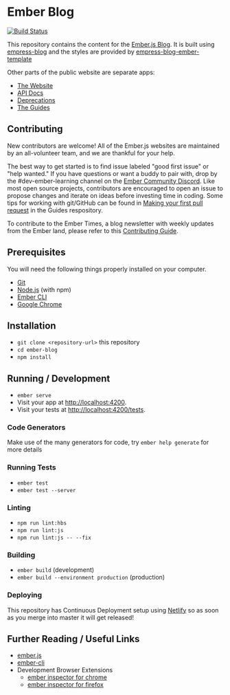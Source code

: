 # Ember Blog

[![Build Status](https://travis-ci.org/ember-learn/ember-blog.svg?branch=master)](https://travis-ci.org/ember-learn/ember-blog)

This repository contains the content for the [Ember.js Blog](https://blog.emberjs.com). It is built using [empress-blog](https://github.com/empress/empress-blog) and the styles are provided by [empress-blog-ember-template](https://github.com/ember-learn/ember-ghost-ember-template)

Other parts of the public website are separate apps:

- [The Website](https://github.com/ember-learn/ember-website)
- [API Docs](https://github.com/ember-learn/ember-api-docs)
- [Deprecations](https://github.com/ember-learn/deprecation-app)
- [The Guides](https://github.com/ember-learn/guides-source)

## Contributing

New contributors are welcome! All of the Ember.js websites are maintained by an all-volunteer team, and we are thankful for your help.

The best way to get started is to find issue labeled "good first issue" or "help wanted." If you have questions or want a buddy to pair with, drop by the #dev-ember-learning channel on the
[Ember Community Discord](https://discordapp.com/invite/zT3asNS).
Like most open source projects, contributors are encouraged to open an issue
to propose changes and iterate on ideas before investing time in coding.
Some tips for working with git/GitHub can be found in
[Making your first pull request](https://github.com/ember-learn/guides-source/blob/master/CONTRIBUTING.md#making-your-first-pull-request) in the Guides respository.

To contribute to the Ember Times, a blog newsletter with weekly updates from the Ember land, please refer to this [Contributing Guide](https://github.com/ember-learn/ember-blog/blob/master/source/CONTRIBUTING.md).

## Prerequisites

You will need the following things properly installed on your computer.

* [Git](https://git-scm.com/)
* [Node.js](https://nodejs.org/) (with npm)
* [Ember CLI](https://ember-cli.com/)
* [Google Chrome](https://google.com/chrome/)

## Installation

* `git clone <repository-url>` this repository
* `cd ember-blog`
* `npm install`

## Running / Development

* `ember serve`
* Visit your app at [http://localhost:4200](http://localhost:4200).
* Visit your tests at [http://localhost:4200/tests](http://localhost:4200/tests).

### Code Generators

Make use of the many generators for code, try `ember help generate` for more details

### Running Tests

* `ember test`
* `ember test --server`

### Linting

* `npm run lint:hbs`
* `npm run lint:js`
* `npm run lint:js -- --fix`

### Building

* `ember build` (development)
* `ember build --environment production` (production)

### Deploying

This repository has Continuous Deployment setup using [Netlify](https://www.netlify.com/) so as soon as you merge into master it will get released!

## Further Reading / Useful Links

* [ember.js](https://emberjs.com/)
* [ember-cli](https://ember-cli.com/)
* Development Browser Extensions
  * [ember inspector for chrome](https://chrome.google.com/webstore/detail/ember-inspector/bmdblncegkenkacieihfhpjfppoconhi)
  * [ember inspector for firefox](https://addons.mozilla.org/en-US/firefox/addon/ember-inspector/)
